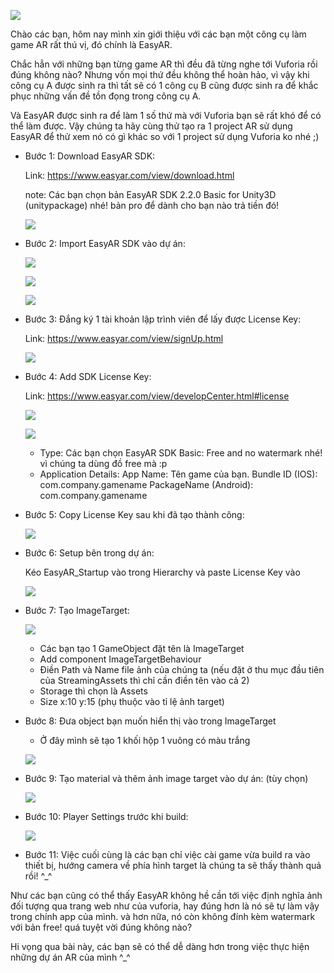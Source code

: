 ![](https://images.viblo.asia/e0547e56-49db-4d0b-8a38-d1d97adbfa9c.gif)

Chào các bạn, hôm nay mình xin giới thiệu với các bạn một công cụ làm game AR rất thú vị, đó chính là EasyAR.

Chắc hẳn với những bạn từng game AR thì đều đã từng nghe tới Vuforia rồi đúng không nào? Nhưng vốn mọi thứ đều không thể hoàn hảo, vì vậy khi công cụ A được sinh ra thì tất sẽ có 1 công cụ B cũng được sinh ra để khắc phục những vấn đề tồn đọng trong công cụ A.

Và EasyAR được sinh ra để làm 1 số thứ mà với Vuforia bạn sẽ rất khó để có thể làm được. Vậy chúng ta hãy cùng thử tạo ra 1 project AR sử dụng EasyAR để thử xem nó có gì khác so với 1 project sử dụng Vuforia ko nhé ;)

- Bước 1: Download EasyAR SDK:

    Link: https://www.easyar.com/view/download.html
    
    note: Các bạn chọn bản EasyAR SDK 2.2.0 Basic for Unity3D (unitypackage) nhé! bản pro để dành cho bạn nào trả tiền đó!
    
    ![](https://images.viblo.asia/ea0531eb-8307-4118-96db-3ec430c99b82.JPG)
    
- Bước 2: Import EasyAR SDK vào dự án:

    ![](https://images.viblo.asia/26606acd-a510-4855-90e0-f15224f90b81.JPG)
    
    ![](https://images.viblo.asia/f683a7ed-1fc2-4aef-92bd-e1415320c648.JPG)
    
    ![](https://images.viblo.asia/94905411-e48f-4b13-8dce-5725e5e1828b.JPG)
    
    
- Bước 3: Đắng ký 1 tài khoản lập trình viên để lấy được License Key:

    Link: https://www.easyar.com/view/signUp.html
    
    ![](https://images.viblo.asia/23da1eae-73f3-45c3-b5bf-cdc5d7969bdc.JPG)

- Bước 4: Add SDK License Key:

    Link: https://www.easyar.com/view/developCenter.html#license
    
    ![](https://images.viblo.asia/dea1dccf-8b00-4ebf-a21a-6ae5e85686c1.JPG)
    
    ![](https://images.viblo.asia/b84f42c1-e531-4287-a52a-d49ef6741aea.JPG)
    
    * Type:
        Các bạn chọn EasyAR SDK Basic: Free and no watermark nhé! vì chúng ta dùng đồ free mà :p
    * Application Details:
        App Name: Tên game của bạn.
        Bundle ID (IOS): com.company.gamename
        PackageName (Android): com.company.gamename        
    
- Bước 5: Copy License Key sau khi đã tạo thành công:
    
    ![](https://images.viblo.asia/004f9ef8-2765-46dc-bf2e-03db5481cb8a.JPG)
    
- Bước 6: Setup bên trong dự án:

    Kéo EasyAR_Startup vào trong Hierarchy và paste License Key vào
    
    ![](https://images.viblo.asia/6ee91e08-1437-470b-8a21-ecfbb13afff9.JPG)
        
- Bước 7: Tạo ImageTarget:
    
    ![](https://images.viblo.asia/30d1cfee-e828-4798-b5c6-77982ff482bb.JPG)
    
    * Các bạn tạo 1 GameObject đặt tên là ImageTarget
    * Add component ImageTargetBehaviour
    * Điền Path và Name file ảnh của chúng ta (nếu đặt ở thu mục đầu tiên của StreamingAssets thì chỉ cần điền tên vào cả 2)
    * Storage thì chọn là Assets
    * Size x:10 y:15 (phụ thuộc vào tỉ lệ ảnh target)

- Bước 8: Đưa object bạn muốn hiển thị vào trong ImageTarget
    
    * Ở đây mình sẽ tạo 1 khối hộp 1 vuông có màu trắng
    
    ![](https://images.viblo.asia/88b8cd4c-d2ea-4ff9-a00a-9d0d157c66a3.JPG)

- Bước 9: Tạo material và thêm ảnh image target vào dự án: (tùy chọn)

    ![](https://images.viblo.asia/27eb05bb-ec62-4537-be48-825e1ad4dc98.JPG)
    
- Bước 10: Player Settings trước khi build:
    
    ![](https://images.viblo.asia/0915c1b7-9af7-46b6-ba01-492f5689b229.JPG)
    
- Bước 11: Việc cuối cùng là các bạn chỉ việc cài game vừa build ra vào thiết bị, hướng camera về phía hình target là chúng ta sẽ thấy thành quả rồi! ^_^

Như các bạn cũng có thể thấy EasyAR không hề cần tới việc định nghĩa ảnh đối tượng qua trang web như của vuforia, hay đúng hơn là nó sẽ tự làm vậy trong chính app của mình. và hơn nữa, nó còn không đính kèm watermark với bản free! quá tuyệt vời đúng không nào?

Hi vọng qua bài này, các bạn sẽ có thể dễ dàng hơn trong việc thực hiện những dự án AR của mình ^_^